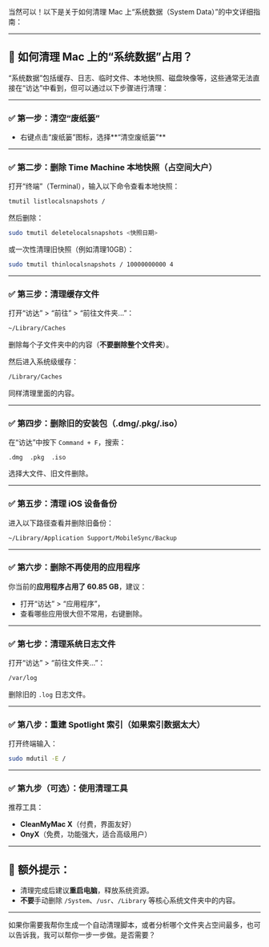 当然可以！以下是关于如何清理 Mac 上“系统数据（System Data）”的中文详细指南：

---

## 🧹 如何清理 Mac 上的“系统数据”占用？

“系统数据”包括缓存、日志、临时文件、本地快照、磁盘映像等，这些通常无法直接在“访达”中看到，但可以通过以下步骤进行清理：

---

### ✅ 第一步：清空“废纸篓”

* 右键点击“废纸篓”图标，选择\*\*“清空废纸篓”\*\*

---

### ✅ 第二步：删除 Time Machine 本地快照（占空间大户）

打开“终端”（Terminal），输入以下命令查看本地快照：

```bash
tmutil listlocalsnapshots /
```

然后删除：

```bash
sudo tmutil deletelocalsnapshots <快照日期>
```

或一次性清理旧快照（例如清理10GB）：

```bash
sudo tmutil thinlocalsnapshots / 10000000000 4
```

---

### ✅ 第三步：清理缓存文件

打开“访达” > “前往” > “前往文件夹...”：

```bash
~/Library/Caches
```

删除每个子文件夹中的内容（**不要删除整个文件夹**）。

然后进入系统级缓存：

```bash
/Library/Caches
```

同样清理里面的内容。

---

### ✅ 第四步：删除旧的安装包（.dmg/.pkg/.iso）

在“访达”中按下 `Command + F`，搜索：

```
.dmg  .pkg  .iso
```

选择大文件、旧文件删除。

---

### ✅ 第五步：清理 iOS 设备备份

进入以下路径查看并删除旧备份：

```bash
~/Library/Application Support/MobileSync/Backup
```

---

### ✅ 第六步：删除不再使用的应用程序

你当前的**应用程序占用了 60.85 GB**，建议：

* 打开“访达” > “应用程序”，
* 查看哪些应用很大但不常用，右键删除。

---

### ✅ 第七步：清理系统日志文件

打开“访达” > “前往文件夹...”：

```bash
/var/log
```

删除旧的 `.log` 日志文件。

---

### ✅ 第八步：重建 Spotlight 索引（如果索引数据太大）

打开终端输入：

```bash
sudo mdutil -E /
```

---

### ✅ 第九步（可选）：使用清理工具

推荐工具：

* **CleanMyMac X**（付费，界面友好）
* **OnyX**（免费，功能强大，适合高级用户）

---

## 📌 额外提示：

* 清理完成后建议**重启电脑**，释放系统资源。
* **不要**手动删除 `/System`、`/usr`、`/Library` 等核心系统文件夹中的内容。

---

如果你需要我帮你生成一个自动清理脚本，或者分析哪个文件夹占空间最多，也可以告诉我，我可以帮你一步一步做。是否需要？

